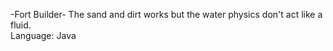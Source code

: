 -Fort Builder-
The sand and dirt works but the water physics don't act like a fluid.  
Language: Java
